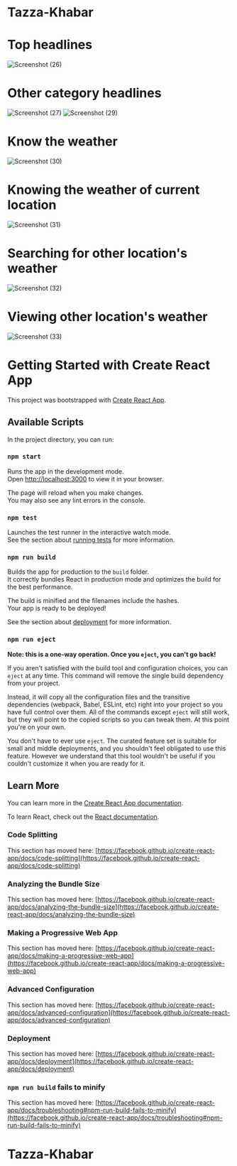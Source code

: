 # Tazza-Khabar
# Top headlines
![Screenshot (26)](https://github.com/Partho0505/Tazza-Khabar/assets/97835994/3487d83e-df85-4163-8a26-7d58bdcd356f)
# Other category headlines
![Screenshot (27)](https://github.com/Partho0505/Tazza-Khabar/assets/97835994/ecfd358c-692c-4489-a991-499171955375)
![Screenshot (29)](https://github.com/Partho0505/Tazza-Khabar/assets/97835994/3e04795b-80a5-465b-9d23-0fc268512a81)
# Know the weather
![Screenshot (30)](https://github.com/Partho0505/Tazza-Khabar/assets/97835994/0356f037-2d06-486e-8e71-ee0317aa3391)
# Knowing the weather of current location
![Screenshot (31)](https://github.com/Partho0505/Tazza-Khabar/assets/97835994/83e021c6-5dc3-4dad-8191-bebe72d9926e)
# Searching for other location's weather
![Screenshot (32)](https://github.com/Partho0505/Tazza-Khabar/assets/97835994/5203090d-0c35-4a9b-8099-18a34303eb42)
# Viewing other location's weather
![Screenshot (33)](https://github.com/Partho0505/Tazza-Khabar/assets/97835994/722d9f30-0b47-4173-84f1-c4bed2c1228e)

# Getting Started with Create React App

This project was bootstrapped with [Create React App](https://github.com/facebook/create-react-app).

## Available Scripts

In the project directory, you can run:

### `npm start`

Runs the app in the development mode.\
Open [http://localhost:3000](http://localhost:3000) to view it in your browser.

The page will reload when you make changes.\
You may also see any lint errors in the console.

### `npm test`

Launches the test runner in the interactive watch mode.\
See the section about [running tests](https://facebook.github.io/create-react-app/docs/running-tests) for more information.

### `npm run build`

Builds the app for production to the `build` folder.\
It correctly bundles React in production mode and optimizes the build for the best performance.

The build is minified and the filenames include the hashes.\
Your app is ready to be deployed!

See the section about [deployment](https://facebook.github.io/create-react-app/docs/deployment) for more information.

### `npm run eject`

**Note: this is a one-way operation. Once you `eject`, you can't go back!**

If you aren't satisfied with the build tool and configuration choices, you can `eject` at any time. This command will remove the single build dependency from your project.

Instead, it will copy all the configuration files and the transitive dependencies (webpack, Babel, ESLint, etc) right into your project so you have full control over them. All of the commands except `eject` will still work, but they will point to the copied scripts so you can tweak them. At this point you're on your own.

You don't have to ever use `eject`. The curated feature set is suitable for small and middle deployments, and you shouldn't feel obligated to use this feature. However we understand that this tool wouldn't be useful if you couldn't customize it when you are ready for it.

## Learn More

You can learn more in the [Create React App documentation](https://facebook.github.io/create-react-app/docs/getting-started).

To learn React, check out the [React documentation](https://reactjs.org/).

### Code Splitting

This section has moved here: [https://facebook.github.io/create-react-app/docs/code-splitting](https://facebook.github.io/create-react-app/docs/code-splitting)

### Analyzing the Bundle Size

This section has moved here: [https://facebook.github.io/create-react-app/docs/analyzing-the-bundle-size](https://facebook.github.io/create-react-app/docs/analyzing-the-bundle-size)

### Making a Progressive Web App

This section has moved here: [https://facebook.github.io/create-react-app/docs/making-a-progressive-web-app](https://facebook.github.io/create-react-app/docs/making-a-progressive-web-app)

### Advanced Configuration

This section has moved here: [https://facebook.github.io/create-react-app/docs/advanced-configuration](https://facebook.github.io/create-react-app/docs/advanced-configuration)

### Deployment

This section has moved here: [https://facebook.github.io/create-react-app/docs/deployment](https://facebook.github.io/create-react-app/docs/deployment)

### `npm run build` fails to minify

This section has moved here: [https://facebook.github.io/create-react-app/docs/troubleshooting#npm-run-build-fails-to-minify](https://facebook.github.io/create-react-app/docs/troubleshooting#npm-run-build-fails-to-minify)
# Tazza-Khabar
